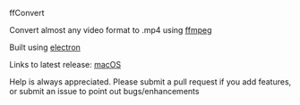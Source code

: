 ffConvert

Convert almost any video format to .mp4 using [ffmpeg](https://ffmpeg.org/)

Built using [electron](http://electron.atom.io/)

Links to latest release: [macOS](https://github.com/hanayik/ffConvert/releases/download/1.0.2/ffconvert-macOS.zip)

Help is always appreciated. Please submit a pull request if you add features, or submit an issue to point out bugs/enhancements 

